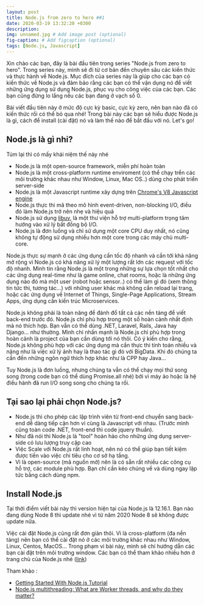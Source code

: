 ```yaml
---
layout: post
title: Node.js from zero to hero ##1
date: 2020-03-19 13:32:20 +0300
description: 
img: unnamed.jpg # Add image post (optional)
fig-caption: # Add figcaption (optional)
tags: [Node.js, Javascript]
---
```


Xin chào các bạn, đây là bài đầu tiên trong series "Node.js from zero to hero". 
Trong series này, mình sẽ đi từ cơ bản đến chuyên sâu các kiến thức và thực hành về Node.js. 
Mục đích của series này là giúp cho các bạn có kiến thức về Node.js và đảm bảo rằng các bạn có thể vận dụng nó để viết những ứng dụng sử dụng Node.js, phục vụ cho công việc của các bạn.
Các bạn cũng đừng lo lắng nếu các bạn đang ở vạch số 0.

Bài viết đầu tiên này ở mức độ cực kỳ basic, cực kỳ zero, nên bạn nào đã có kiến thức rồi có thể bỏ qua nhé!
Trong bài này các bạn sẽ hiểu được Node.js là gì, cách để install (cài đặt) nó và làm thế nào để bắt đầu với nó. Let's go!

## Node.js là gì nhỉ?
Túm lại thì có mấy khái niệm thế này nhé
  * Node.js là một open-source framework, miễn phí hoàn toàn
  * Node.js là một cross-platform runtime enviroment (có thể chạy trển các môi trường khác nhau như Window, Linux, Mac OS..) dùng cho phát triển server-side
  * Node.js là một Javascript runtime xây dựng trên [Chrome's V8 Javascript engine](https://en.wikipedia.org/wiki/V8_%28JavaScript_engine%29)
  * Node.js thực thi mã theo mô hình event-driven, non-blocking I/O, điều đó làm Node.js trở nên nhẹ và hiệu quả
  * Node.js sử dụng [libuv](https://github.com/libuv/libuv), là một thư viện hỗ trợ multi-platform trọng tâm hướng vào xử lý bất đồng bộ I/O.
  * Node.js là đơn luồng và chỉ sử dụng một core CPU duy nhất, nó cũng không tự động sử dụng nhiều hơn một core trong các máy chủ multi-core.

Node.js thực sự mạnh ở các ứng dụng cần tốc độ nhanh và cần tới khả năng mở rộng vì Node.js có khả năng xử lý một lượng rất lớn các request với tốc độ nhanh. Mình tin rằng Node.js là một trong những sự lựa chọn tốt nhất cho các ứng dụng real-time như là game online, chat rooms, hoặc là những ứng dụng nào đó mà một user (robot hoặc sensor..) có thể làm gì đó (xem thông tin tức thì, tương tác...) với những user khác mà không cần reload lại trang, hoặc các ứng dụng về Internet of Things, Single-Page Applications, Stream Apps, ứng dụng cần kiến trúc Microservices.

Node.js không phải là toàn năng để đánh đổ tất cả các nền tảng để viết back-end trước đó. Node.js chỉ phù hợp trong một số hoàn cảnh nhất định mà nó thích hợp. Bạn vẫn có thể dùng .NET, Laravel, Rails, Java hay Django... như thường. Mình chỉ nhấn mạnh là Node.js chỉ phù hợp trong hoàn cảnh là project của bạn cần dùng tới nó thôi. Có ý kiến cho rằng, Node.js không phù hợp với các ứng dụng mà cần thực thi tính toán nhiều và nặng như là việc xử lý ảnh hay là thao tác gì đó với BigData. Khi đó chúng ta cần đến những ngôn ngữ thích hợp khác như là CPP hay Java...

Tuy Node.js là đơn luồng, nhưng chúng ta vẫn có thể chạy mọi thứ song song (trong code bạn có thể dùng Promise.all nhé) bởi vì máy ảo hoặc là hệ điều hành đã run I/O song song cho chúng ta rồi. 

## Tại sao lại phải chọn Node.js?
  * Node.js thì cho phép các lập trình viên từ front-end chuyển sang back-end dễ dàng tiếp cận hơn vì cùng là Javascript với nhau. (Trước mình cũng toàn code .NET, front-end thì code jquery thuần).
  * Như đã nói thì Node.js là "tool" hoàn hảo cho những ứng dụng server-side có lưu lượng truy cập cao
  * Việc Scale với Node.js rất linh hoạt, nên nó có thể giúp bạn tiết kiệm được tiền vào việc chi tiêu cho cơ sở hạ tầng.
  * Vì là open-source (mã nguồn mở) nên là có sẵn rất nhiều các công cụ hỗ trợ, các module phù hợp. Bạn chỉ cần kéo chúng về và dùng ngay lập tức bằng cách dùng npm.
  
## Install Node.js

Tại thời điểm viết bài này thì version hiện tại của Node.js là 12.16.1. Bạn nào đang dùng Node 8 thì update nhé vì từ năm 2020 Node 8 sẽ không được update nữa.

Việc cài đặt Node.js cũng rất đơn giản thôi. Vì là cross-platform (đa nền tảng) nên bạn có thể cài đặt nó ở các môi trường khác nhau như Window, Linux, Centos, MacOS... Trong phạm vi bài này, mình sẽ chỉ hướng dẫn các bạn cài đặt trên môi trường window. Các bạn có thể tham khảo nhiều hơn ở trang chủ của Node.js nhé ([link](https://nodejs.org/en/download/))

Tham khảo : 
 - [Getting Started With Node.js Tutorial](https://blog.risingstack.com/node-hero-tutorial-getting-started-with-node-js/)
 - [Node.js multithreading: What are Worker threads, and why do they matter?](https://blog.logrocket.com/node-js-multithreading-what-are-worker-threads-and-why-do-they-matter-48ab102f8b10/)
